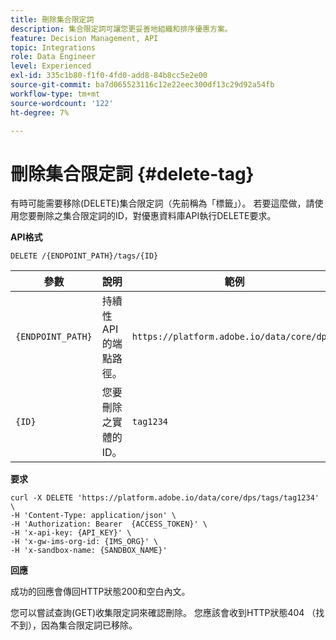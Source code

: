 ```yaml
---
title: 刪除集合限定詞
description: 集合限定詞可讓您更妥善地組織和排序優惠方案。
feature: Decision Management, API
topic: Integrations
role: Data Engineer
level: Experienced
exl-id: 335c1b80-f1f0-4fd0-add8-84b8cc5e2e00
source-git-commit: ba7d065523116c12e22eec300df13c29d92a54fb
workflow-type: tm+mt
source-wordcount: '122'
ht-degree: 7%

---
```



# 刪除集合限定詞 {#delete-tag}

有時可能需要移除(DELETE)集合限定詞（先前稱為「標籤」）。 若要這麼做，請使用您要刪除之集合限定詞的ID，對優惠資料庫API執行DELETE要求。

**API格式**

```http
DELETE /{ENDPOINT_PATH}/tags/{ID}
```

| 參數 | 說明 | 範例 |
| --------- | ----------- | ------- |
| `{ENDPOINT_PATH}` | 持續性API的端點路徑。 | `https://platform.adobe.io/data/core/dps/` |
| `{ID}` | 您要刪除之實體的ID。 | `tag1234` |

**要求**

```shell
curl -X DELETE 'https://platform.adobe.io/data/core/dps/tags/tag1234' \
-H 'Content-Type: application/json' \
-H 'Authorization: Bearer  {ACCESS_TOKEN}' \
-H 'x-api-key: {API_KEY}' \
-H 'x-gw-ims-org-id: {IMS_ORG}' \
-H 'x-sandbox-name: {SANDBOX_NAME}'
```

**回應**

成功的回應會傳回HTTP狀態200和空白內文。

您可以嘗試查詢(GET)收集限定詞來確認刪除。 您應該會收到HTTP狀態404 （找不到），因為集合限定詞已移除。